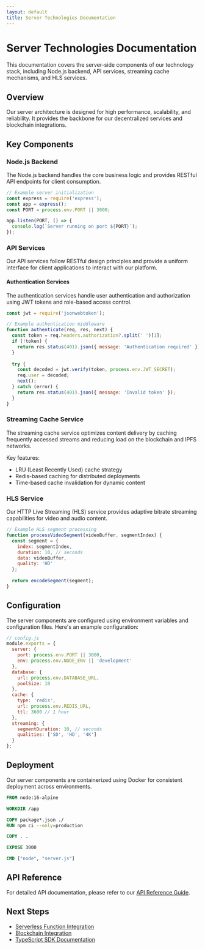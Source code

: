 ```yaml
---
layout: default
title: Server Technologies Documentation
---
```


# Server Technologies Documentation

This documentation covers the server-side components of our technology stack, including Node.js backend, API services, streaming cache mechanisms, and HLS services.

## Overview

Our server architecture is designed for high performance, scalability, and reliability. It provides the backbone for our decentralized services and blockchain integrations.

## Key Components

### Node.js Backend

The Node.js backend handles the core business logic and provides RESTful API endpoints for client consumption.

```javascript
// Example server initialization
const express = require('express');
const app = express();
const PORT = process.env.PORT || 3000;

app.listen(PORT, () => {
  console.log(`Server running on port ${PORT}`);
});
```

### API Services

Our API services follow RESTful design principles and provide a uniform interface for client applications to interact with our platform.

#### Authentication Services

The authentication services handle user authentication and authorization using JWT tokens and role-based access control.

```javascript
const jwt = require('jsonwebtoken');

// Example authentication middleware
function authenticate(req, res, next) {
  const token = req.headers.authorization?.split(' ')[1];
  if (!token) {
    return res.status(401).json({ message: 'Authentication required' });
  }
  
  try {
    const decoded = jwt.verify(token, process.env.JWT_SECRET);
    req.user = decoded;
    next();
  } catch (error) {
    return res.status(401).json({ message: 'Invalid token' });
  }
}
```

### Streaming Cache Service

The streaming cache service optimizes content delivery by caching frequently accessed streams and reducing load on the blockchain and IPFS networks.

Key features:
- LRU (Least Recently Used) cache strategy
- Redis-based caching for distributed deployments
- Time-based cache invalidation for dynamic content

### HLS Service

Our HTTP Live Streaming (HLS) service provides adaptive bitrate streaming capabilities for video and audio content.

```javascript
// Example HLS segment processing
function processVideoSegment(videoBuffer, segmentIndex) {
  const segment = {
    index: segmentIndex,
    duration: 10, // seconds
    data: videoBuffer,
    quality: 'HD'
  };
  
  return encodeSegment(segment);
}
```

## Configuration

The server components are configured using environment variables and configuration files. Here's an example configuration:

```javascript
// config.js
module.exports = {
  server: {
    port: process.env.PORT || 3000,
    env: process.env.NODE_ENV || 'development'
  },
  database: {
    url: process.env.DATABASE_URL,
    poolSize: 10
  },
  cache: {
    type: 'redis',
    url: process.env.REDIS_URL,
    ttl: 3600 // 1 hour
  },
  streaming: {
    segmentDuration: 10, // seconds
    qualities: ['SD', 'HD', '4K']
  }
};
```

## Deployment

Our server components are containerized using Docker for consistent deployment across environments.

```dockerfile
FROM node:16-alpine

WORKDIR /app

COPY package*.json ./
RUN npm ci --only=production

COPY . .

EXPOSE 3000

CMD ["node", "server.js"]
```

## API Reference

For detailed API documentation, please refer to our [API Reference Guide](../api-reference.md).

## Next Steps

- [Serverless Function Integration](../serverless-docs/index.md)
- [Blockchain Integration](../blockchain-docs/index.md)
- [TypeScript SDK Documentation](../typescript-docs/index.md)